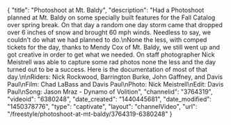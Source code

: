{
    "title": "Photoshoot at Mt. Baldy",
    "description": "Had a Photoshoot planned at Mt. Baldy on some specially built features for the Fall Catalog over spring break. On that day a random one day storm came that dropped over 6 inches of snow and brought 60 mph winds. Needless to say, we couldn't do what we had planned to do.\nNone the less, with comped tickets for the day, thanks to Mendy Cox of Mt. Baldy, we still went up and got creative in order to get what we needed. On staff photographer Nick Meistrell was able to capture some rad photos none the less and the day turned out to be a success. Here is the documentation of most of that day.\n\nRiders: Nick Rockwood, Barrington Burke, John Gaffney, and Davis Paul\nFilm: Chad LaBass and Davis Paul\nPhoto: Nick Meistrell\nEdit: Davis Paul\nSong: Jason Mraz - Dynamo of Volition",
    "channelid": "3764319",
    "videoid": "6380248",
    "date_created": "1440445681",
    "date_modified": "1450378776",
    "type": "captivate",
    "layout": "channelVideo",
    "url": "\/freestyle\/photoshoot-at-mt-baldy\/3764319-6380248"
}